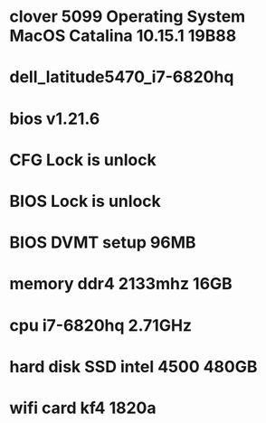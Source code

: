 # clover 5099 Operating System MacOS Catalina 10.15.1 19B88
# dell_latitude5470_i7-6820hq
# bios v1.21.6
# CFG Lock is unlock
# BIOS Lock is unlock
# BIOS DVMT setup 96MB
# memory ddr4 2133mhz 16GB
# cpu i7-6820hq 2.71GHz
# hard disk SSD intel 4500 480GB
# wifi card kf4 1820a
